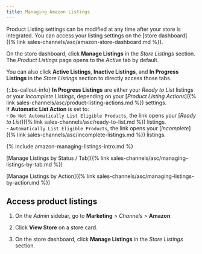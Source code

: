 ```yaml
---
title: Managing Amazon Listings
---
```



Product Listing settings can be modified at any time after your store is integrated. You can access your listing settings on the [store dashboard]({% link sales-channels/asc/amazon-store-dashboard.md %}).

On the store dashboard, click **Manage Listings** in the _Store Listings_ section. The _Product Listings_ page opens to the _Active_ tab by default.

You can also click **Active Listings**, **Inactive Listings**, and **In Progress Listings** in the _Store Listings_ section to directly access those tabs.

{:.bs-callout-info}
**In Progress Listings** are either your _Ready to List_ listings or your _Incomplete Listings_, depending on your [_Product Listing Actions_]({% link sales-channels/asc/product-listing-actions.md %}) settings.<br/>If **Automatic List Action** is set to:<br/>- `Do Not Automatically List Eligible Products`, the link opens your [_Ready to List_]({% link sales-channels/asc/ready-to-list.md %}) listings.<br/>- `Automatically List Eligible Products`, the link opens your [_Incomplete_]({% link sales-channels/asc/incomplete-listings.md %}) listings.

{% include amazon-managing-listings-intro.md %}

[Manage Listings by Status / Tab]({% link sales-channels/asc/managing-listings-by-tab.md %})

[Manage Listings by Action]({% link sales-channels/asc/managing-listings-by-action.md %})

## Access product listings

1. On the _Admin_ sidebar, go to **Marketing** > _Channels_ > **Amazon**.

1. Click **View Store** on a store card.

1. On the store dashboard, click **Manage Listings** in the _Store Listings_ section.
